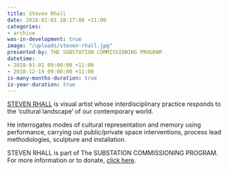 ```yaml
---
title: Steven Rhall
date: 2018-01-01 18:17:00 +11:00
categories:
- archive
was-in-development: true
image: "/uploads/steven-rhall.jpg"
presented-by: THE SUBSTATION COMMISSIONING PROGRAM
datetime:
- 2018-01-01 09:00:00 +11:00
- 2018-12-19 09:00:00 +11:00
is-many-months-duration: true
is-year-duration: true
---
```


[STEVEN RHALL](http://www.stevenrhall.com/) is visual artist whose interdisciplinary practice responds to the ‘cultural landscape’ of our contemporary world. 

He interrogates modes of cultural representation and memory using performance, carrying out public/private space interventions, process lead methodologies, sculpture and installation.

STEVEN RHALL is part of The SUBSTATION COMMISSIONING PROGRAM. <br>
For more information or to donate, [click here](https://readmanga.tv/donate/).